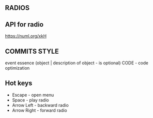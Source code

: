 ## RADIOS

## API for radio
https://numl.org/xkH

## COMMITS STYLE
event essence (object | description of object - is optional)
CODE - code optimization

## Hot keys
+ Escape - open menu
+ Space - play radio
+ Arrow Left - backward radio
+ Arrow Right - forward radio
